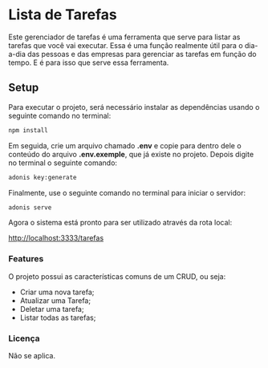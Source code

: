 # Lista de Tarefas

Este gerenciador de tarefas é uma ferramenta que serve para listar as tarefas que você vai executar. Essa é uma função realmente útil para o dia-a-dia das pessoas e das empresas para gerenciar as tarefas em função do tempo. E é para isso que serve essa ferramenta.

## Setup

Para executar o projeto, será necessário instalar as dependências usando o seguinte comando no terminal:

```bash
npm install
```

Em seguida, crie um arquivo chamado **.env** e copie para dentro dele o conteúdo do arquivo **.env.exemple**, que já existe no projeto. Depois digite no terminal o seguinte comando:

```bash
adonis key:generate
```

Finalmente, use o seguinte comando no terminal para iniciar o servidor:

```bash
adonis serve
```
Agora o sistema está pronto para ser utilizado através da rota local:

[http://localhost:3333/tarefas](http://localhost:3333/tarefas)

### Features

O projeto possui as características comuns de um CRUD, ou seja:

* Criar uma nova tarefa;
* Atualizar uma Tarefa;
* Deletar uma tarefa;
* Listar todas as tarefas;

### Licença

Não se aplica.
